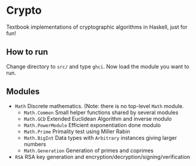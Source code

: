 
# Crypto

Textbook implementations of cryptographic algorithms in Haskell, just for fun!

## How to run

Change directory to `src/` and type `ghci`. Now load the module you want to run.

## Modules

- `Math` Discrete mathematics. (Note: there is no top-level `Math` module.
    - `Math.Common` Small helper functions shared by several modules
    - `Math.GCD` Extended Euclidean Algorithm and inverse modulo
    - `Math.PowerModulo` Efficient exponentiation done modulo
    - `Math.Prime` Primality test using Miller Rabin
    - `Math.BigInt` Data types with `Arbitrary` instances giving larger numbers
    - `Math.Generation` Generation of primes and coprimes
- `RSA` RSA key generation and encryption/decryption/signing/verification
